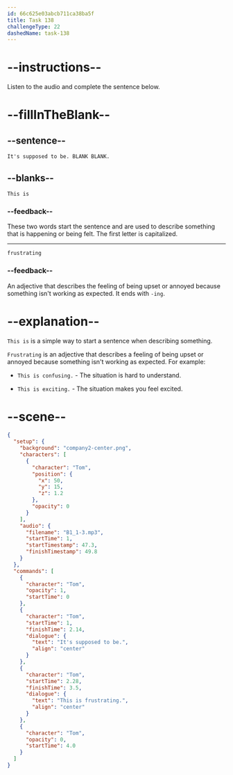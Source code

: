 ```yaml
---
id: 66c625e03abcb711ca38ba5f
title: Task 138
challengeType: 22
dashedName: task-138
---
```


<!-- Audio Reference:
Tom: It's supposed to be. This is frustrating. -->

# --instructions--

Listen to the audio and complete the sentence below.

# --fillInTheBlank--

## --sentence--

`It's supposed to be. BLANK BLANK.`

## --blanks--

`This is`

### --feedback--

These two words start the sentence and are used to describe something that is happening or being felt. The first letter is capitalized.

---

`frustrating`

### --feedback--

An adjective that describes the feeling of being upset or annoyed because something isn't working as expected. It ends with `-ing`.

# --explanation--

`This is` is a simple way to start a sentence when describing something.

`Frustrating` is an adjective that describes a feeling of being upset or annoyed because something isn't working as expected. For example:

- `This is confusing.` - The situation is hard to understand.

- `This is exciting.` - The situation makes you feel excited.

# --scene--

```json
{
  "setup": {
    "background": "company2-center.png",
    "characters": [
      {
        "character": "Tom",
        "position": {
          "x": 50,
          "y": 15,
          "z": 1.2
        },
        "opacity": 0
      }
    ],
    "audio": {
      "filename": "B1_1-3.mp3",
      "startTime": 1,
      "startTimestamp": 47.3,
      "finishTimestamp": 49.8
    }
  },
  "commands": [
    {
      "character": "Tom",
      "opacity": 1,
      "startTime": 0
    },
    {
      "character": "Tom",
      "startTime": 1,
      "finishTime": 2.14,
      "dialogue": {
        "text": "It's supposed to be.",
        "align": "center"
      }
    },
    {
      "character": "Tom",
      "startTime": 2.28,
      "finishTime": 3.5,
      "dialogue": {
        "text": "This is frustrating.",
        "align": "center"
      }
    },
    {
      "character": "Tom",
      "opacity": 0,
      "startTime": 4.0
    }
  ]
}
```

